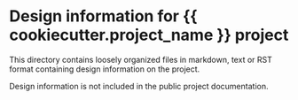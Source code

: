 Design information for {{ cookiecutter.project_name }} project
==============================================================

This directory contains loosely organized files in markdown, text or RST format
containing design information on the project.

Design information is not included in the public project documentation.

